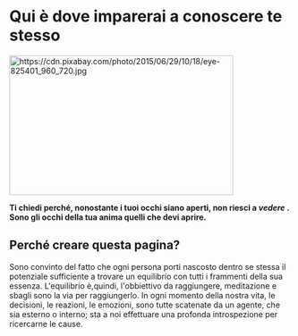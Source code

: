 <h1> Qui è dove imparerai a conoscere te stesso </h1>

<img src="https://cdn.pixabay.com/photo/2015/06/29/10/18/eye-825401_960_720.jpg" alt="https://cdn.pixabay.com/photo/2015/06/29/10/18/eye-825401_960_720.jpg" height="250" width="400"> 
<p> <strong> Ti chiedi perché, nonostante i tuoi occhi siano aperti, non riesci a <em> vedere </em>. Sono gli occhi della tua anima quelli che devi aprire.  </strong> </p>

<h2> Perché creare questa pagina? </h2>

<p> Sono convinto del fatto che ogni persona porti nascosto dentro se stessa il potenziale sufficiente a trovare un equilibrio con tutti i 
  frammenti della sua essenza. L'equilibrio è,quindi, l'obbiettivo da raggiungere, meditazione e sbagli sono la via per raggiungerlo.
  In ogni momento della nostra vita, le decisioni, le reazioni, le emozioni, sono tutte scatenate da un agente, che sia esterno o 
  interno; sta a noi effettuare una profonda introspezione per ricercarne le cause. </p>
